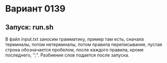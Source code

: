 # Вариант 0139
## Запуск: run.sh  
В файл input.txt заносим грамматику, пример там есть, сначала терминалы, потом нетерминалы, потом правила переписывания, пустая строка обозначается пробелом, после каждого правила, кроме последнего, ";". Разбиение слов подается после запуска. 
